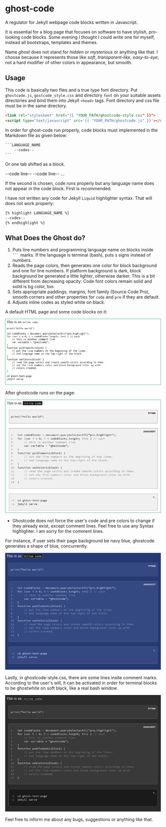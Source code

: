 # ghost-code
A regulator for Jekyll webpage code blocks written in Javascript.

It is essential for a blog page that focuses on software to have stylish, pro-looking code blocks. Some evening I thought I could write one for myself, instead all bootstraps, templates and themes.

Name *ghost* does not stand for *hidden* or *mysterious* or anything like that. I choose because it represents those like *soft*, *transparent-like*, *easy-to-eye*; not a hard modifier of other colors in appearance, but smooth.

## Usage

This code is basically two files and a true type font directory. Put `ghostcode.js`, `gostcode_style.css` and directory `font` on your suitable assets directories and bind them into Jekyll `<head>` tags. Font directory and css file must be in the same directory.

```html
<link rel="stylesheet" href="{{ "YOUR_PATH/ghostcode-style.css" }}">
<script type="text/javascript" src='{{ "YOUR_PATH/ghostcode.js" }}'></script>
```

In order for ghost-code run properly, code blocks must implemented in the Markdown file as given below:

    ```LANGUAGE_NAME
        --codes--
    ```

Or one tab shifted as a block.

<TAB>--code line--
<TAB>--code line--
<TAB>...

If the second is chosen, code runs properly but any language name does not appear in the code block. First is recommended.

I have not written any code for Jekyll `Liquid` highlighter syntax. That will does not work properly:

```
{% highlight LANGUAGE_NAME %}
--codes--
{% endhighlight %}
```

## What Does the Ghost do?

1. Puts line numbers and programming language name on blocks inside ` ``` ` marks. If the language is terminal (bash), puts `$` signs instead of numbers.
2. Reads the page colors, then generates one color for block background and one for line numbers. If platform background is dark, block background be generated a little lighter, otherwise darker. This is a bit different from decreasing opacity: Code font colors remain solid and solid is bg color, too.
3. Sets appropriate paddings, margins, font family (Source Code Pro), smooth corners and other properties for `code` and `pre` if they are default.
4. Adjusts inline codes as styled white on black.

A default HTML page and some code blocks on it:

![](screenshots/image1.png)

After ghostcode runs on the page:

![](screenshots/image2.png)

- Ghostcode does not force the user's code and pre colors to change if they already exist, except comment lines. Feel free to use any Syntax highlighter. I am sorry for the comment lines.

For instance, if user sets their page background be navy blue, ghostcode generates a shape of blue, concurrently.

![](screenshots/image3.png)

Lastly, in ghostcode-style.css, there are some lines insite comment marks. According to the user's will, it can be activated in order for terminal blocks to be ghostwhite on soft black, like a real bash window.

![](screenshots/image4.png)



Feel free to inform me about any bugs, suggestions or anything like that.
